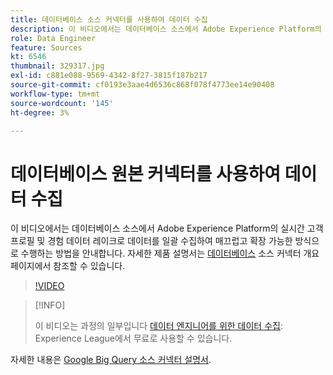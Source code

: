 ```yaml
---
title: 데이터베이스 소스 커넥터를 사용하여 데이터 수집
description: 이 비디오에서는 데이터베이스 소스에서 Adobe Experience Platform의 실시간 고객 프로필 및 경험 데이터 레이크로 데이터를 일괄 수집하여 매끄럽고 확장 가능한 방식으로 수행하는 방법을 안내합니다.
role: Data Engineer
feature: Sources
kt: 6546
thumbnail: 329317.jpg
exl-id: c881e088-9569-4342-8f27-3815f187b217
source-git-commit: cf0193e3aae4d6536c868f078f4773ee14e90408
workflow-type: tm+mt
source-wordcount: '145'
ht-degree: 3%

---
```


# 데이터베이스 원본 커넥터를 사용하여 데이터 수집

이 비디오에서는 데이터베이스 소스에서 Adobe Experience Platform의 실시간 고객 프로필 및 경험 데이터 레이크로 데이터를 일괄 수집하여 매끄럽고 확장 가능한 방식으로 수행하는 방법을 안내합니다. 자세한 제품 설명서는 [데이터베이스](https://experienceleague.adobe.com/docs/experience-platform/sources/home.html?lang=en#database) 소스 커넥터 개요 페이지에서 참조할 수 있습니다.

>[!VIDEO](https://video.tv.adobe.com/v/329317?quality=12&learn=on)

>[!INFO]
>
> 이 비디오는 과정의 일부입니다 [데이터 엔지니어를 위한 데이터 수집](https://experienceleague.adobe.com/?lang=ko-KR?recommended=ExperiencePlatform-D-1-2020.1.dataingestion): Experience League에서 무료로 사용할 수 있습니다.

자세한 내용은 [Google Big Query 소스 커넥터 설명서](https://experienceleague.adobe.com/docs/experience-platform/sources/ui-tutorials/create/databases/bigquery.html).
